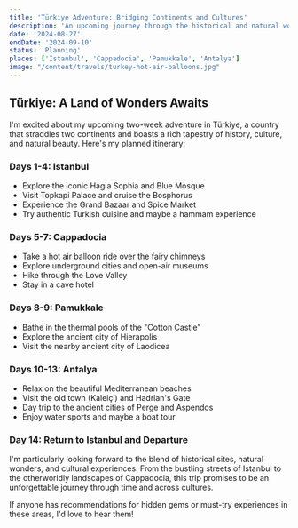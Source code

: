 ```yaml
---
title: 'Türkiye Adventure: Bridging Continents and Cultures'
description: 'An upcoming journey through the historical and natural wonders of Türkiye'
date: '2024-08-27'
endDate: '2024-09-10'
status: 'Planning'
places: ['Istanbul', 'Cappadocia', 'Pamukkale', 'Antalya']
image: "/content/travels/turkey-hot-air-balloons.jpg"
---
```


## Türkiye: A Land of Wonders Awaits

I'm excited about my upcoming two-week adventure in Türkiye, a country that straddles two continents and boasts a rich tapestry of history, culture, and natural beauty. Here's my planned itinerary:

### Days 1-4: Istanbul

- Explore the iconic Hagia Sophia and Blue Mosque
- Visit Topkapi Palace and cruise the Bosphorus
- Experience the Grand Bazaar and Spice Market
- Try authentic Turkish cuisine and maybe a hammam experience

### Days 5-7: Cappadocia

- Take a hot air balloon ride over the fairy chimneys
- Explore underground cities and open-air museums
- Hike through the Love Valley
- Stay in a cave hotel

### Days 8-9: Pamukkale

- Bathe in the thermal pools of the "Cotton Castle"
- Explore the ancient city of Hierapolis
- Visit the nearby ancient city of Laodicea

### Days 10-13: Antalya

- Relax on the beautiful Mediterranean beaches
- Visit the old town (Kaleiçi) and Hadrian's Gate
- Day trip to the ancient cities of Perge and Aspendos
- Enjoy water sports and maybe a boat tour

### Day 14: Return to Istanbul and Departure

I'm particularly looking forward to the blend of historical sites, natural wonders, and cultural experiences. From the bustling streets of Istanbul to the otherworldly landscapes of Cappadocia, this trip promises to be an unforgettable journey through time and across cultures.

If anyone has recommendations for hidden gems or must-try experiences in these areas, I'd love to hear them!
